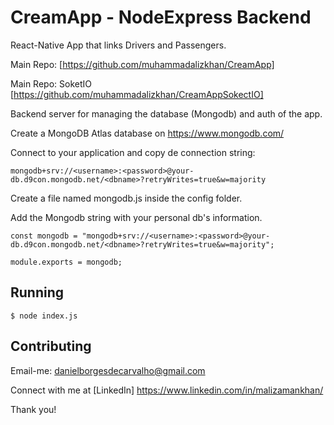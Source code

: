 # CreamApp - NodeExpress Backend
React-Native App that links Drivers and Passengers. 

Main Repo: [https://github.com/muhammadalizkhan/CreamApp]

Main Repo: SoketIO [https://github.com/muhammadalizkhan/CreamAppSokectIO]

Backend server for managing the database (Mongodb) and auth of the app.

Create a MongoDB Atlas database on https://www.mongodb.com/ 

Connect to your application and copy de connection string:
```
mongodb+srv://<username>:<password>@your-db.d9con.mongodb.net/<dbname>?retryWrites=true&w=majority
```
Create a file named mongodb.js inside the config folder.

Add the Mongodb string with your personal db's information.
```
const mongodb = "mongodb+srv://<username>:<password>@your-db.d9con.mongodb.net/<dbname>?retryWrites=true&w=majority";

module.exports = mongodb;
```

## Running

```
$ node index.js
```
## Contributing

Email-me: danielborgesdecarvalho@gmail.com

Connect with me at [LinkedIn] https://www.linkedin.com/in/malizamankhan/

Thank you!

